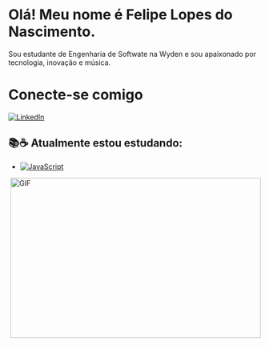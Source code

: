 # Olá! Meu nome é Felipe Lopes do Nascimento.

Sou estudante de Engenharia de Softwate na Wyden e sou apaixonado por tecnologia, inovação e música.

# Conecte-se comigo

[![LinkedIn](https://img.shields.io/badge/LinkedIn-000?style=for-the-badge&logo=linkedin&logoColor=0E76A8)](https://www.linkedin.com/in/felipelopesnascimento//)


## 📚☕ Atualmente estou estudando:
- [![JavaScript](https://img.shields.io/badge/Java-000?style=for-the-badge&logo=javascript)](https://web.dio.me/track/bf7abb82-1324-4074-9949-f474a1a911fe)

 <img align="right" alt="GIF" src="https://github.com/abhisheknaiidu/abhisheknaiidu/blob/master/code.gif?raw=true" width="500" height="320" />